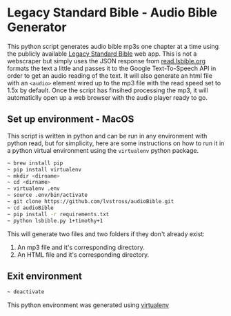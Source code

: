 # Legacy Standard Bible - Audio Bible Generator

This python script generates audio bible mp3s one chapter at a time using
the publicly available [Legacy Standard Bible](https://read.lsbible.org) web app. This is not a webscraper
but simply uses the JSON response from [read.lsbible.org](https://read.lsbible.org) formats the text a little
and passes it to the Google Text-To-Speech API in order to get an audio reading of the text. It will also generate
an html file with an `<audio>` element wired up to the mp3 file with the read speed set to
1.5x by default. Once the script has finsihed processing the mp3, it will automaticlly open up
a web browser with the audio player ready to go.

## Set up environment - MacOS
This script is written in python and can be run in any environment with python read,
but for simplicity, here are some instructions on how to run it in a python
virtual environment using the `virtualenv` python package.

```bash
~ brew install pip
~ pip install virtualenv
~ mkdir <dirname>
~ cd <dirname>
~ virtualenv .env
~ source .env/bin/activate
~ git clone https://github.com/lvstross/audioBible.git
~ cd audioBible
~ pip install -r requirements.txt
~ python lsbible.py 1+timothy+1
```

This will generate two files and two folders if they don't already exist:
1. An mp3 file and it's corresponding directory.
2. An HTML file and it's corresponding directory.

## Exit environment

```bash
~ deactivate
```

This python environment was generated using [virtualenv](https://pythonbasics.org/virtualenv/)